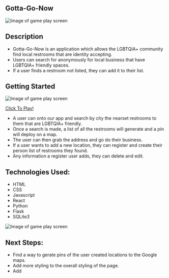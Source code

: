 ## Gotta-Go-Now

![Image of game play screen](https://i.imgur.com/9IdclNn.png)


## Description
* Gotta-Go-Now is an application which allows the LGBTQIA+ community find local restrooms that are identity accepting. 
* Users can search for anonymously for local business that have LGBTQIA+ friendly spaces. 
* If a user finds a restroom not listed, they can add it to their list. 

## Getting Started

![Image of game play screen](https://i.imgur.com/xX8F8Lx.png)


[Click To Play!]()
* A user can onto our app and search by city the nearset restrooms to them that are LGBTQIA+ friendly. 
* Once a search is made, a list of all the restrooms will generate and a pin will deploy on a map.  
* The user can then grab the address and go do their business. 
* If a user wants to add a new location, they can register and create their person list of restrooms they found. 
* Any information a register user adds, they can delete and edit. 


## Technologies Used:

* HTML
* CSS
* Javascript
* React
* Python
* Flask
* SQLite3

![Image of game play screen](https://i.imgur.com/xX8F8Lx.png)
## Next Steps:
* Find a way to gerate pins of the user created locations to the Google maps.
* Add more styling to the overall styling of the page. 
* Add 

